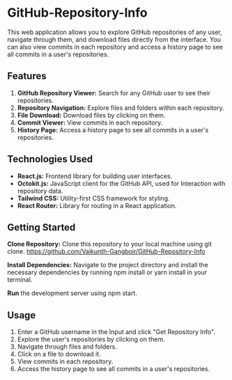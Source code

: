 # GitHub-Repository-Info

This web application allows you to explore GitHub repositories of any user, navigate through them, and download files directly from the interface. You can also view commits in each repository and access a history page to see all commits in a user's repositories.

## Features
1. **GitHub Repository Viewer:** Search for any GitHub user to see their repositories.
2. **Repository Navigation:** Explore files and folders within each repository.
3. **File Download:** Download files by clicking on them.
4. **Commit Viewer:** View commits in each repository.
5. **History Page:** Access a history page to see all commits in a user's repositories.

## Technologies Used
+ **React.js:** Frontend library for building user interfaces.
+ **Octokit.js:** JavaScript client for the GitHub API, used for Interaction with repository data.
+ **Tailwind CSS:** Utility-first CSS framework for styling.
+ **React Router:** Library for routing in a React application.

## Getting Started
**Clone Repository:** Clone this repository to your local machine using git clone.
https://github.com/Vaikunth-Gangboir/GitHub-Repository-Info

**Install Dependencies:** Navigate to the project directory and install the necessary dependencies by running npm install or yarn install in your terminal.

**Run** the development server using npm start.

## Usage
1. Enter a GitHub username in the Input and click "Get Repository Info".
2. Explore the user's repositories by clicking on them.
3. Navigate through files and folders.
4. Click on a file to download it.
5. View commits in each repository.
6. Access the history page to see all commits in a user's repositories.


  
